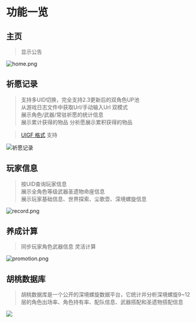 # 功能一览

## 主页

> 显示公告

![home.png](https://image.snapgenshin.com/imgs/2022/02/08b4c93600a0b9b6.png)

## 祈愿记录 <Badge type="tip" text="UIGF" vertical="top" />

> 支持多UID切换，完全支持2.3更新后的双角色UP池  
> 从游戏日志文件中获取Url/手动输入Url 双模式  
> 展示角色/武器/常驻祈愿的统计信息  
> 展示累计获得的物品 分祈愿展示累积获得的物品

> [UIGF 格式](https://github.com/DGP-Studio/Snap.Genshin/wiki/UIGF) 支持

![祈愿记录](https://image.snapgenshin.com/imgs/2022/03/d153e4155f32d37b.png)

## 玩家信息

> 按UID查询玩家信息  
> 展示全角色等级武器圣遗物命座信息  
> 展示玩家基础信息、世界探索、尘歌壶、深境螺旋信息

![record.png](https://image.snapgenshin.com/imgs/2022/02/20d47cb715e5594c.png)

## 养成计算

> 同步玩家角色武器信息
> 灵活计算

![promotion.png](https://image.snapgenshin.com/imgs/2022/02/685030e3521bd5b3.png)

## 胡桃数据库

> 胡桃数据库是一个公开的深境螺旋数据平台，它统计并分析深境螺旋9~12层的角色出场率、角色持有率、配队信息、武器搭配和圣遗物搭配信息

![](https://image.snapgenshin.com/imgs/2022/03/42cec5d8deb47201.png)
